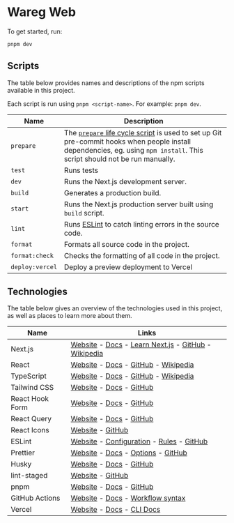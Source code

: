 # Wareg Web


To get started, run:

```bash
pnpm dev
```



## Scripts

The table below provides names and descriptions of the npm scripts available in this project.

Each script is run using `pnpm <script-name>`. For example: `pnpm dev`.

| Name            | Description                                                                                                                                                                                                                                     |
| --------------- | ----------------------------------------------------------------------------------------------------------------------------------------------------------------------------------------------------------------------------------------------- |
| `prepare`       | The [`prepare` life cycle script](https://docs.npmjs.com/cli/v7/using-npm/scripts#life-cycle-scripts) is used to set up Git pre-commit hooks when people install dependencies, eg. using `npm install`. This script should not be run manually. |
| `test`          | Runs tests                                                                                                                                                                                                                                      |
| `dev`           | Runs the Next.js development server.                                                                                                                                                                                                            |
| `build`         | Generates a production build.                                                                                                                                                                                                                   |
| `start`         | Runs the Next.js production server built using `build` script.                                                                                                                                                                                  |
| `lint`          | Runs [ESLint](https://eslint.org/) to catch linting errors in the source code.                                                                                                                                                                  |
| `format`        | Formats all source code in the project.                                                                                                                                                                                                         |
| `format:check`  | Checks the formatting of all code in the project.                                                                                                                                                                                               |
| `deploy:vercel` | Deploy a preview deployment to Vercel                                                                                                                                                                                                           |

## Technologies

The table below gives an overview of the technologies used in this project, as well as places to learn more about them.

| Name            | Links                                                                                                                                                                                                           |
| --------------- | --------------------------------------------------------------------------------------------------------------------------------------------------------------------------------------------------------------- |
| Next.js         | [Website](https://nextjs.org/) - [Docs](https://nextjs.org/docs) - [Learn Next.js](https://nextjs.org/learn) - [GitHub](https://github.com/vercel/next.js) - [Wikipedia](https://en.wikipedia.org/wiki/Next.js) |
| React           | [Website](https://reactjs.org/) - [Docs](https://reactjs.org/docs/getting-started.html) - [GitHub](https://github.com/facebook/react) - [Wikipedia](<https://en.wikipedia.org/wiki/React_(JavaScript_library)>) |
| TypeScript      | [Website](https://www.typescriptlang.org/) - [Docs](https://www.typescriptlang.org/docs/) - [GitHub](https://github.com/microsoft/TypeScript) - [Wikipedia](https://en.wikipedia.org/wiki/TypeScript)           |
| Tailwind CSS    | [Website](https://tailwindcss.com/) - [Docs](https://tailwindcss.com/docs) - [GitHub](https://github.com/tailwindlabs/tailwindcss)                                                                              |
| React Hook Form | [Website](https://react-hook-form.com/) - [Docs](https://react-hook-form.com/get-started) - [GitHub](https://github.com/react-hook-form/react-hook-form)                                                        |
| React Query     | [Website](https://tanstack.com/query/latest) - [Docs](https://tanstack.com/query/latest/docs/react/overview) - [GitHub](https://github.com/tanstack/query)                                                      |
| React Icons     | [Website](https://react-icons.github.io/react-icons/) - [GitHub](https://github.com/react-icons/react-icons)                                                                                                    |
| ESLint          | [Website](https://eslint.org/) - [Configuration](https://eslint.org/docs/user-guide/configuring/) - [Rules](https://eslint.org/docs/rules/) - [GitHub](https://github.com/eslint/eslint)                        |
| Prettier        | [Website](https://prettier.io/) - [Docs](https://prettier.io/docs/en/index.html) - [Options](https://prettier.io/docs/en/options.html) - [GitHub](https://github.com/prettier/prettier)                         |
| Husky           | [Website](https://typicode.github.io/husky/) - [Docs](https://typicode.github.io/husky/) - [GitHub](https://github.com/typicode/husky)                                                                          |
| lint-staged     | [Website](https://github.com/okonet/lint-staged) - [GitHub](https://github.com/okonet/lint-staged)                                                                                                              |
| pnpm            | [Website](https://pnpm.io/) - [Docs](https://pnpm.io/motivation) - [GitHub](https://github.com/pnpm/pnpm)                                                                                                       |
| GitHub Actions  | [Website](https://github.com/features/actions) - [Docs](https://docs.github.com/en/actions) - [Workflow syntax](https://docs.github.com/en/actions/reference/workflow-syntax-for-github-actions)                |
| Vercel          | [Website](https://vercel.com/) - [Docs](https://vercel.com/docs) - [CLI Docs](https://vercel.com/docs/cli)                                                                                                      |

